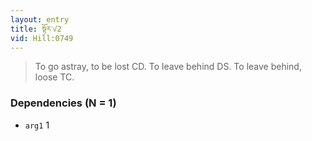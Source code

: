 ```yaml
---
layout: entry
title: སྟོར་√2
vid: Hill:0749
---
```

> To go astray, to be lost CD\. To leave behind DS\. To leave behind, loose TC\.


### Dependencies (N = 1)
* `arg1` 1
